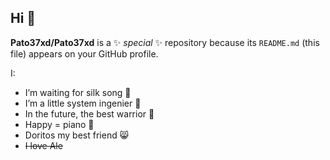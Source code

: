 ## Hi 👋


**Pato37xd/Pato37xd** is a ✨ _special_ ✨ repository because its `README.md` (this file) appears on your GitHub profile.

I:

- I’m waiting for silk song 🤡
- I’m a little system ingenier 🥺
- In the future, the best warrior 🤺
- Happy = piano 🧐
- Doritos my best friend 😸
- ~~I love Ale~~
